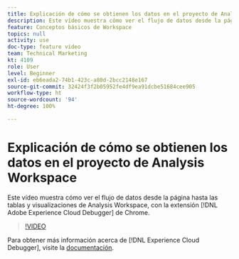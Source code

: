 ```yaml
---
title: Explicación de cómo se obtienen los datos en el proyecto de Analysis Workspace
description: Este vídeo muestra cómo ver el flujo de datos desde la página hasta las tablas y visualizaciones de Analysis Workspace, con la extensión Adobe Experience Cloud Debugger de Chrome.
feature: Conceptos básicos de Workspace
topics: null
activity: use
doc-type: feature video
team: Technical Marketing
kt: 4109
role: User
level: Beginner
exl-id: eb6eada2-74b1-423c-a80d-2bcc2148e167
source-git-commit: 32424f3f2b05952fe4df9ea91dcbe51684cee905
workflow-type: ht
source-wordcount: '94'
ht-degree: 100%

---
```


# Explicación de cómo se obtienen los datos en el proyecto de Analysis Workspace

Este vídeo muestra cómo ver el flujo de datos desde la página hasta las tablas y visualizaciones de Analysis Workspace, con la extensión [!DNL Adobe Experience Cloud Debugger] de Chrome.

>[!VIDEO](https://video.tv.adobe.com/v/31072/?quality=12)

Para obtener más información acerca de [!DNL Experience Cloud Debugger], visite la [documentación](https://experienceleague.adobe.com/docs/debugger/using/experience-cloud-debugger.html?lang=es).
